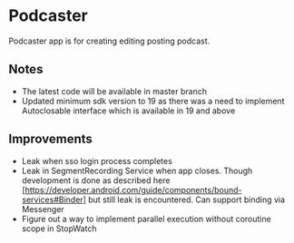 # Podcaster

Podcaster app is for creating editing posting podcast.

## Notes
  - The latest code will be available in master branch
  - Updated minimum sdk version to 19 as there was a need to implement Autoclosable interface which is available in 19 and above

## Improvements
  - Leak when sso login process completes
  - Leak in SegmentRecording Service when app closes. Though development is done as described here [https://developer.android.com/guide/components/bound-services#Binder] but still leak is encountered. Can support binding via Messenger
  - Figure out a way to implement parallel execution without coroutine scope in StopWatch

